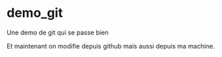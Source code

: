 # demo_git
Une demo de git qui se passe bien

Et maintenant on modifie depuis github
mais aussi depuis ma machine.
